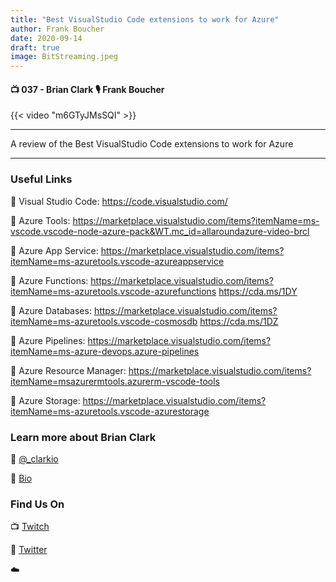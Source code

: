 ```yaml
---
title: "Best VisualStudio Code extensions to work for Azure"
author: Frank Boucher
date: 2020-09-14
draft: true
image: BitStreaming.jpeg
---
```


#### 📺 037 - Brian Clark 🎙️ Frank Boucher

<!--more-->

{{< video "m6GTyJMsSQI" >}}

---

A review of the Best VisualStudio Code extensions to work for Azure

---


### Useful Links

🔗 Visual Studio Code: https://code.visualstudio.com/

🔗 Azure Tools: https://marketplace.visualstudio.com/items?itemName=ms-vscode.vscode-node-azure-pack&WT.mc_id=allaroundazure-video-brcl

🔗 Azure App Service: https://marketplace.visualstudio.com/items?itemName=ms-azuretools.vscode-azureappservice

🔗 Azure Functions: https://marketplace.visualstudio.com/items?itemName=ms-azuretools.vscode-azurefunctions    https://cda.ms/1DY

🔗 Azure Databases: https://marketplace.visualstudio.com/items?itemName=ms-azuretools.vscode-cosmosdb  https://cda.ms/1DZ

🔗 Azure Pipelines: https://marketplace.visualstudio.com/items?itemName=ms-azure-devops.azure-pipelines

🔗 Azure Resource Manager: https://marketplace.visualstudio.com/items?itemName=msazurermtools.azurerm-vscode-tools

🔗 Azure Storage: https://marketplace.visualstudio.com/items?itemName=ms-azuretools.vscode-azurestorage




### Learn more about Brian Clark

🔗 [@_clarkio](https://twitter.com/_clarkio)

🔗 [Bio]()



### Find Us On

📺 [Twitch](https://www.twitch.tv/microsoftdeveloper)

🔗 [Twitter](https://twitter.com/jasonhand)

☁️
